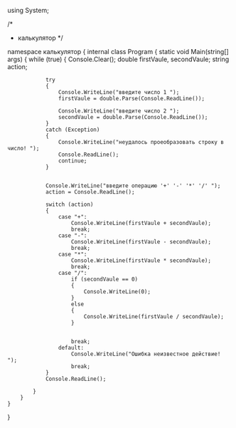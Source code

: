 using System;


/*
 *  калькулятор
 */

namespace калькулятор
{
    internal class Program
    {
        static void Main(string[] args)
        {
            while (true)
            {
                Console.Clear();
                double firstVaule, secondVaule;
                string action;

                try
                {
                    Console.WriteLine("введите число 1 ");
                    firstVaule = double.Parse(Console.ReadLine());

                    Console.WriteLine("введите число 2 ");
                    secondVaule = double.Parse(Console.ReadLine());
                }
                catch (Exception)
                {
                    Console.WriteLine("неудалось проеобразовать строкy в число! ");
                    Console.ReadLine();
                    continue;
                }


                Console.WriteLine("введите операцию '+' '-' '*' '/' ");
                action = Console.ReadLine();

                switch (action)
                {
                    case "+":
                        Console.WriteLine(firstVaule + secondVaule);
                        break;
                    case "-":
                        Console.WriteLine(firstVaule - secondVaule);
                        break;
                    case "*":
                        Console.WriteLine(firstVaule * secondVaule);
                        break;
                    case "/":
                        if (secondVaule == 0)
                        {
                            Console.WriteLine(0);
                        }
                        else
                        {
                            Console.WriteLine(firstVaule / secondVaule);
                        }


                        break;
                    default:
                        Console.WriteLine("Ошибка неизвестное действие! ");
                        break;
                }
                Console.ReadLine();

            }
        }
    }
}

